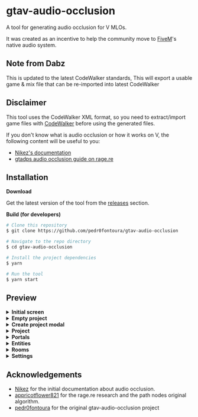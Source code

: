 # gtav-audio-occlusion

A tool for generating audio occlusion for V MLOs.

It was created as an incentive to help the community move to [FiveM](https://fivem.net/)'s native audio system.

## Note from Dabz

This is updated to the latest CodeWalker standards, This will export a usable game & mix file that can be re-imported into latest CodeWalker

## Disclaimer

This tool uses the CodeWalker XML format, so you need to extract/import game files with [CodeWalker](https://github.com/dexyfex/CodeWalker) before using the generated files.

If you don't know what is audio occlusion or how it works on V, the following content will be useful to you:

- [Nikez's documentation](https://github.com/nikez/gtav_audio_occlusion_documentation)
- [gtadps audio occlusion guide on rage.re](https://rage.re/docs?topic=40)

## Installation

**Download**

Get the latest version of the tool from the [releases](https://github.com/pedr0fontoura/gtav-audio-occlusion/releases) section.

**Build (for developers)**

```bash
# Clone this repository
$ git clone https://github.com/pedr0fontoura/gtav-audio-occlusion

# Navigate to the repo directory
$ cd gtav-audio-occlusion

# Install the project dependencies
$ yarn

# Run the tool
$ yarn start
```

## Preview

<details>
  <summary><b>Initial screen</b></summary>
  
  ![Initial screen](.github/images/initial.png 'Initial screen')
</details>

<details>
  <summary><b>Empty project</b></summary>
  
  ![Empty project](.github/images/snaily.png 'Empty project')
</details>

<details>
  <summary><b>Create project modal</b></summary>
  
  ![Create project modal](.github/images/create-project-modal.png 'Create project modal')
</details>

<details>
  <summary><b>Project</b></summary>
  
  ![Project screen](.github/images/project.png 'Project screen')
</details>

<details>
  <summary><b>Portals</b></summary>
  
  ![Portals screen](.github/images/portals.png 'Portals screen')
</details>

<details>
  <summary><b>Entities</b></summary>
  
  ![Entities screen](.github/images/entities.png 'Entities screen')
</details>

<details>
  <summary><b>Rooms</b></summary>
  
  ![Rooms screen](.github/images/rooms.png 'Rooms screen')
</details>

<details>
  <summary><b>Settings</b></summary>
  
  ![Settings screen](.github/images/settings.png 'Settings screen')
</details>

## Acknowledgements

- [Nikez](https://github.com/nikez) for the initial documentation about audio occlusion.
- [appricotflower821](https://github.com/tangerinenuistance5) for the rage.re research and the path nodes original algorithm.
- [pedr0fontoura](https://github.com/pedr0fontoura) for the original gtav-audio-occlusion project
